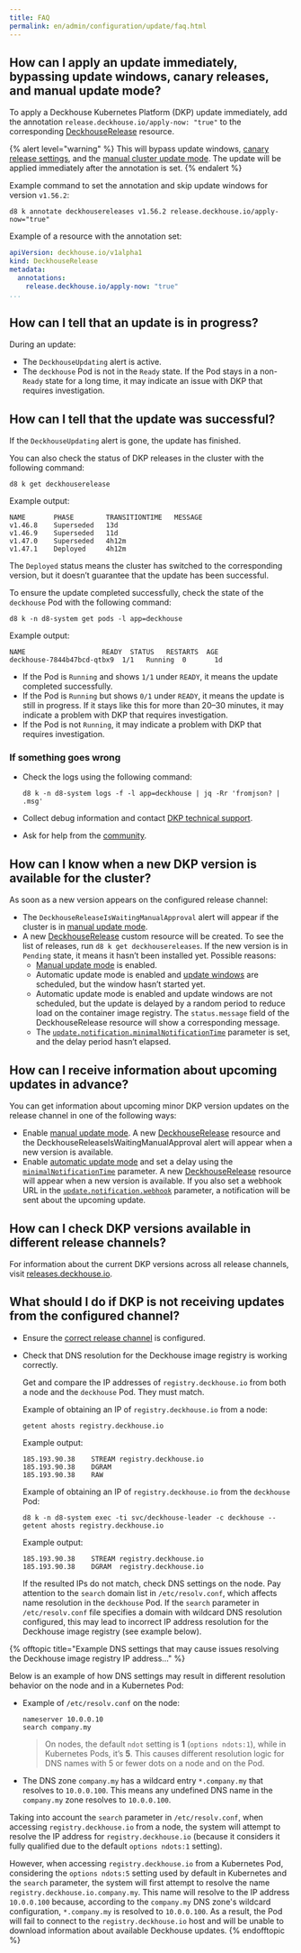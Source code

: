 ```yaml
---
title: FAQ
permalink: en/admin/configuration/update/faq.html
---
```


## How can I apply an update immediately, bypassing update windows, canary releases, and manual update mode?

To apply a Deckhouse Kubernetes Platform (DKP) update immediately,
add the annotation `release.deckhouse.io/apply-now: "true"` to the corresponding [DeckhouseRelease](/products/kubernetes-platform/documentation/v1/reference/api/cr.html#deckhouserelease) resource.

{% alert level="warning" %}
This will bypass update windows, [canary release settings](../../../user/network/canary-deployment.html), and the [manual cluster update mode](configuration.html#manual-update-approval).
The update will be applied immediately after the annotation is set.
{% endalert %}

Example command to set the annotation and skip update windows for version `v1.56.2`:

```shell
d8 k annotate deckhousereleases v1.56.2 release.deckhouse.io/apply-now="true"
```

Example of a resource with the annotation set:

```yaml
apiVersion: deckhouse.io/v1alpha1
kind: DeckhouseRelease
metadata:
  annotations:
    release.deckhouse.io/apply-now: "true"
...
```

## How can I tell that an update is in progress?

During an update:

- The `DeckhouseUpdating` alert is active.
- The `deckhouse` Pod is not in the `Ready` state.
  If the Pod stays in a non-`Ready` state for a long time, it may indicate an issue with DKP that requires investigation.

## How can I tell that the update was successful?

If the `DeckhouseUpdating` alert is gone, the update has finished.

You can also check the status of DKP releases in the cluster with the following command:

```shell
d8 k get deckhouserelease
```

Example output:

```console
NAME       PHASE        TRANSITIONTIME   MESSAGE
v1.46.8    Superseded   13d
v1.46.9    Superseded   11d
v1.47.0    Superseded   4h12m
v1.47.1    Deployed     4h12m
```

The `Deployed` status means the cluster has switched to the corresponding version,
but it doesn’t guarantee that the update has been successful.

To ensure the update completed successfully, check the state of the `deckhouse` Pod with the following command:

```shell
d8 k -n d8-system get pods -l app=deckhouse
```

Example output:

```console
NAME                   READY  STATUS   RESTARTS  AGE
deckhouse-7844b47bcd-qtbx9  1/1   Running  0       1d
```

- If the Pod is `Running` and shows `1/1` under `READY`, it means the update completed successfully.
- If the Pod is `Running` but shows `0/1` under `READY`, it means the update is still in progress.
  If it stays like this for more than 20–30 minutes, it may indicate a problem with DKP that requires investigation.
- If the Pod is not `Running`, it may indicate a problem with DKP that requires investigation.

### If something goes wrong

- Check the logs using the following command:

  ```shell
  d8 k -n d8-system logs -f -l app=deckhouse | jq -Rr 'fromjson? | .msg'
  ```

- Collect debug information and contact [DKP technical support](/tech-support/).
- Ask for help from the [community](/community/).

## How can I know when a new DKP version is available for the cluster?

As soon as a new version appears on the configured release channel:

- The `DeckhouseReleaseIsWaitingManualApproval` alert will appear if the cluster is in [manual update mode](configuration.html#manual-update-approval).
- A new [DeckhouseRelease](/products/kubernetes-platform/documentation/v1/reference/api/cr.html#deckhouserelease) custom resource will be created.
  To see the list of releases, run `d8 k get deckhousereleases`.
  If the new version is in `Pending` state, it means it hasn’t been installed yet. Possible reasons:
  - [Manual update mode](configuration.html#manual-update-approval) is enabled.
  - Automatic update mode is enabled and [update windows](configuration.html#update-windows) are scheduled, but the window hasn’t started yet.
  - Automatic update mode is enabled and update windows are not scheduled,
    but the update is delayed by a random period to reduce load on the container image registry.
    The `status.message` field of the DeckhouseRelease resource will show a corresponding message.
  - The [`update.notification.minimalNotificationTime`](/modules/deckhouse/configuration.html#parameters-update-notification-minimalnotificationtime) parameter is set, and the delay period hasn’t elapsed.

## How can I receive information about upcoming updates in advance?

You can get information about upcoming minor DKP version updates on the release channel in one of the following ways:

- Enable [manual update mode](configuration.html#manual-update-approval).
  A new [DeckhouseRelease](/products/kubernetes-platform/documentation/v1/reference/api/cr.html#deckhouserelease) resource and the DeckhouseReleaseIsWaitingManualApproval alert will appear when a new version is available.
- Enable [automatic update mode](configuration.html#automatic-update-mode) and set a delay using the [`minimalNotificationTime`](/modules/deckhouse/configuration.html#parameters-update-notification-minimalnotificationtime) parameter.
  A new [DeckhouseRelease](/products/kubernetes-platform/documentation/v1/reference/api/cr.html#deckhouserelease) resource will appear when a new version is available.
  If you also set a webhook URL in the [`update.notification.webhook`](/modules/deckhouse/configuration.html#parameters-update-notification-webhook) parameter,
  a notification will be sent about the upcoming update.

## How can I check DKP versions available in different release channels?

For information about the current DKP versions across all release channels, visit [releases.deckhouse.io](https://releases.deckhouse.io).

## What should I do if DKP is not receiving updates from the configured channel?

- Ensure the [correct release channel](../../../architecture/updating.html#release-channels) is configured.
- Check that DNS resolution for the Deckhouse image registry is working correctly.
  
  Get and compare the IP addresses of `registry.deckhouse.io` from both a node and the `deckhouse` Pod.
  They must match.

  Example of obtaining an IP of `registry.deckhouse.io` from a node:

  ```shell
  getent ahosts registry.deckhouse.io
  ```

  Example output:

  ```console
  185.193.90.38    STREAM registry.deckhouse.io
  185.193.90.38    DGRAM
  185.193.90.38    RAW
  ```

  Example of obtaining an IP of `registry.deckhouse.io` from the `deckhouse` Pod:

  ```shell
  d8 k -n d8-system exec -ti svc/deckhouse-leader -c deckhouse -- getent ahosts registry.deckhouse.io
  ```

  Example output:

  ```console
  185.193.90.38    STREAM registry.deckhouse.io
  185.193.90.38    DGRAM  registry.deckhouse.io
  ```

  If the resulted IPs do not match, check DNS settings on the node.
  Pay attention to the `search` domain list in `/etc/resolv.conf`, which affects name resolution in the `deckhouse` Pod.
  If the `search` parameter in `/etc/resolv.conf` file specifies a domain with wildcard DNS resolution configured,
  this may lead to incorrect IP address resolution for the Deckhouse image registry (see example below).

{% offtopic title="Example DNS settings that may cause issues resolving the Deckhouse image registry IP address…" %}

Below is an example of how DNS settings may result in different resolution behavior on the node and in a Kubernetes Pod:

- Example of `/etc/resolv.conf` on the node:

  ```text
  nameserver 10.0.0.10
  search company.my
  ```

  > On nodes, the default `ndot` setting is **1** (`options ndots:1`), while in Kubernetes Pods, it’s **5**.
  > This causes different resolution logic for DNS names with 5 or fewer dots on a node and on the Pod.

- The DNS zone `company.my` has a wildcard entry `*.company.my` that resolves to `10.0.0.100`.
  This means any undefined DNS name in the `company.my` zone resolves to `10.0.0.100`.

Taking into account the `search` parameter in `/etc/resolv.conf`, when accessing `registry.deckhouse.io` from a node,
the system will attempt to resolve the IP address for `registry.deckhouse.io`
(because it considers it fully qualified due to the default `options ndots:1` setting).

However, when accessing `registry.deckhouse.io` from a Kubernetes Pod,
considering the `options ndots:5` setting used by default in Kubernetes and the `search` parameter,
the system will first attempt to resolve the name `registry.deckhouse.io.company.my`.
This name will resolve to the IP address `10.0.0.100` because,
according to the `company.my` DNS zone's wildcard configuration,
`*.company.my` is resolved to `10.0.0.100`.
As a result, the Pod will fail to connect to the `registry.deckhouse.io` host and will be unable to download information about available Deckhouse updates.
{% endofftopic %}
